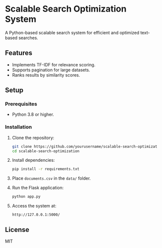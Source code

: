 # Scalable Search Optimization System

A Python-based scalable search system for efficient and optimized text-based searches.

## Features
- Implements TF-IDF for relevance scoring.
- Supports pagination for large datasets.
- Ranks results by similarity scores.

## Setup

### Prerequisites
- Python 3.8 or higher.

### Installation
1. Clone the repository:
   ```bash
   git clone https://github.com/yourusername/scalable-search-optimization.git
   cd scalable-search-optimization
   ```

2. Install dependencies:
   ```bash
   pip install -r requirements.txt
   ```

3. Place `documents.csv` in the `data/` folder.

4. Run the Flask application:
   ```bash
   python app.py
   ```

5. Access the system at:
   ```plaintext
   http://127.0.0.1:5000/
   ```

## License
MIT
